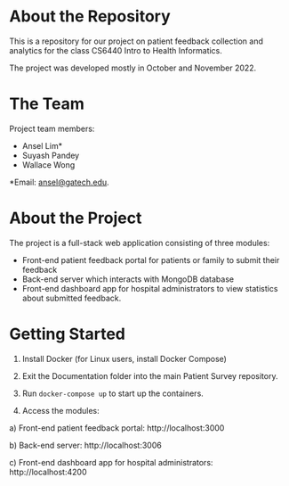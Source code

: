 # About the Repository

This is a repository for our project on patient feedback collection and analytics for the class CS6440 Intro to Health Informatics.

The project was developed mostly in October and November 2022.

# The Team

Project team members:

* Ansel Lim*
* Suyash Pandey
* Wallace Wong

*Email: ansel@gatech.edu.

# About the Project

The project is a full-stack web application consisting of three modules:

* Front-end patient feedback portal for patients or family to submit their feedback
* Back-end server which interacts with MongoDB database
* Front-end dashboard app for hospital administrators to view statistics about submitted feedback.

# Getting Started

1. Install Docker (for Linux users, install Docker Compose)

2. Exit the Documentation folder into the main Patient Survey repository. 

2. Run `docker-compose up` to start up the containers.

3. Access the modules:

a) Front-end patient feedback portal: http://localhost:3000

b) Back-end server: http://localhost:3006

c) Front-end dashboard app for hospital administrators: http://localhost:4200
